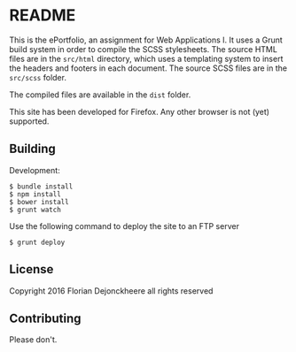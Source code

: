 # README

This is the ePortfolio, an assignment for Web Applications I. It uses a Grunt build system in order to compile the SCSS stylesheets. The source HTML files are in the `src/html` directory, which uses a templating system to insert the headers and footers in each document. The source SCSS files are in the `src/scss` folder.

The compiled files are available in the `dist` folder.

This site has been developed for Firefox. Any other browser is not (yet) supported.

## Building

Development:

```
$ bundle install
$ npm install
$ bower install
$ grunt watch
```

Use the following command to deploy the site to an FTP server

```
$ grunt deploy
```

## License

Copyright 2016 Florian Dejonckheere all rights reserved

## Contributing

Please don't.
